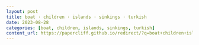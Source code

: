 ```yaml
---
layout: post
title: boat · children · islands · sinkings · turkish
date: 2023-08-28
categories: [boat, children, islands, sinkings, turkish]
content_url: https://papercliff.github.io/redirect/?q=boat+children+islands+sinkings+turkish&tbs=cdr:1,cd_min:8/27/2023,cd_max:8/29/2023
---
```

